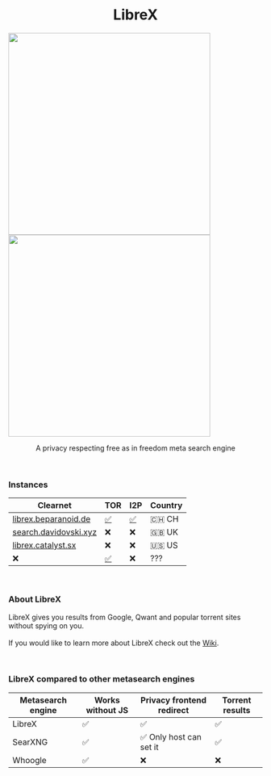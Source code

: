 <h1 align="center">LibreX</h1>

<p float="left">
  <img src="https://user-images.githubusercontent.com/49120638/164421187-2730b9d5-d5b9-4606-b6b9-145b11cfdb55.png" width="400">
  <img src="https://user-images.githubusercontent.com/49120638/164421606-3a315cca-d44a-4efe-863d-5771661e66e3.png" width="400">
</p>

<p align="center">A privacy respecting free as in freedom meta search engine</p>

<br>

### Instances

| Clearnet | TOR | I2P | Country |
|-|-|-|-|
|  [librex.beparanoid.de](https://librex.beparanoid.de/) | [✅](http://librex.prnoid54e44a4bduq5due64jkk7wcnkxcp5kv3juncm7veptjcqudgyd.onion/) | [✅](http://fboseyskrqpi6yjiifvz4ryuoiswjezkqsfxfkm2vmbuhehbpr7q.b32.i2p/) | 🇨🇭 CH |
| [search.davidovski.xyz](https://search.davidovski.xyz/) | ❌ | ❌ |  🇬🇧 UK |
| [librex.catalyst.sx](https://librex.catalyst.sx/) | ❌ | ❌ |  🇺🇸 US |
| ❌ | [✅](http://librex.so2mpiyfo4cje7bof5v52y3cvjyo2haxpqfvut4sr6gj2ul4mddx2jid.onion/) | ❌ | ??? | 

<br>

### About LibreX

LibreX gives you results from Google, Qwant and popular torrent sites without spying on you.
<br>
<br>
If you would like to learn more about LibreX check out the [Wiki](https://github.com/hnhx/librex/wiki).

<br>

### LibreX compared to other metasearch engines

| Metasearch engine |  Works without JS | Privacy frontend redirect | Torrent results |
|-|-|-|-|
| LibreX | ✅ | ✅ | ✅ |
| SearXNG | ✅ | ✅ Only host can set it | ✅ |
| Whoogle | ✅ | ❌ | ❌ |
